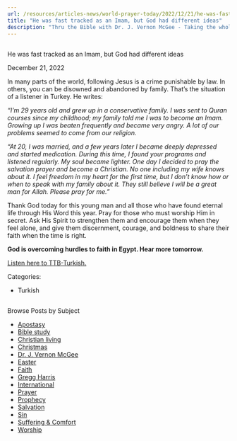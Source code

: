 ```yaml
---
url: /resources/articles-news/world-prayer-today/2022/12/21/he-was-fast-tracked-as-an-imam-but-god-had-different-ideas
title: "He was fast tracked as an Imam, but God had different ideas"
description: "Thru the Bible with Dr. J. Vernon McGee - Taking the whole Word to the whole world"
---
```







## 
 He was fast tracked as an Imam, but God had different ideas


December 21, 2022
![]()




In many parts of the world, following Jesus is a crime punishable by law. In others, you can be disowned and abandoned by family. That’s the situation of a listener in Turkey. He writes:

*“I’m 29 years old and grew up in a conservative family. I was sent to Quran courses since my childhood; my family told me I was to become an Imam. Growing up I was beaten frequently and became very angry. A lot of our problems seemed to come from our religion.* 

*“At 20, I was married, and a few years later I became deeply depressed and started medication. During this time, I found your programs and listened regularly. My soul became lighter. One day I decided to pray the salvation prayer and become a Christian. No one including my wife knows about it. I feel freedom in my heart for the first time, but I don’t know how or when to speak with my family about it. They still believe I will be a great man for Allah. Please pray for me.”*

Thank God today for this young man and all those who have found eternal life through His Word this year. Pray for those who must worship Him in secret. Ask His Spirit to strengthen them and encourage them when they feel alone, and give them discernment, courage, and boldness to share their faith when the time is right.

**God is overcoming hurdles to faith in Egypt. Hear more tomorrow.**

[Listen here to TTB-Turkish.](https://ttb.twr.org/home/day,0413/language,TUR)



Categories: 


* Turkish









## 
 Browse Posts by Subject


* [Apostasy](/resources/articles-news/-in-tags/tags/Apostasy)
* [Bible study](/resources/articles-news/-in-tags/tags/Bible-study)
* [Christian living](/resources/articles-news/-in-tags/tags/Christian-living)
* [Christmas](/resources/articles-news/-in-tags/tags/Christmas)
* [Dr. J. Vernon McGee](/resources/articles-news/-in-tags/tags/Dr-J-Vernon-McGee)
* [Easter](/resources/articles-news/-in-tags/tags/easter)
* [Faith](/resources/articles-news/-in-tags/tags/Faith)
* [Gregg Harris](/resources/articles-news/-in-tags/tags/Gregg-Harris)
* [International](/resources/articles-news/-in-tags/tags/International)
* [Prayer](/resources/articles-news/-in-tags/tags/prayer)
* [Prophecy](/resources/articles-news/-in-tags/tags/Prophecy)
* [Salvation](/resources/articles-news/-in-tags/tags/Salvation)
* [Sin](/resources/articles-news/-in-tags/tags/sin)
* [Suffering & Comfort](/resources/articles-news/-in-tags/tags/Suffering-Comfort)
* [Worship](/resources/articles-news/-in-tags/tags/worship)






